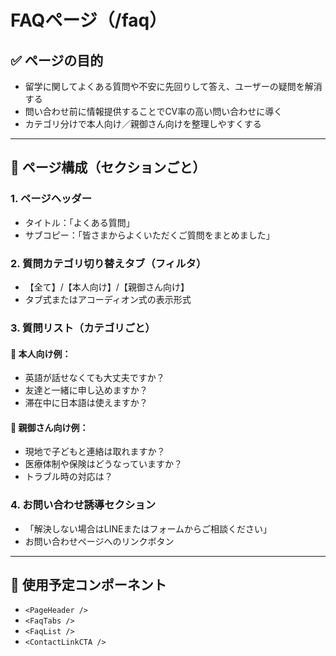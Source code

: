 # FAQページ（/faq）

## ✅ ページの目的
- 留学に関してよくある質問や不安に先回りして答え、ユーザーの疑問を解消する
- 問い合わせ前に情報提供することでCV率の高い問い合わせに導く
- カテゴリ分けで本人向け／親御さん向けを整理しやすくする

---

## 🧱 ページ構成（セクションごと）

### 1. ページヘッダー
- タイトル：「よくある質問」
- サブコピー：「皆さまからよくいただくご質問をまとめました」

### 2. 質問カテゴリ切り替えタブ（フィルタ）
- 【全て】/【本人向け】/【親御さん向け】
- タブ式またはアコーディオン式の表示形式

### 3. 質問リスト（カテゴリごと）
#### 📘 本人向け例：
- 英語が話せなくても大丈夫ですか？
- 友達と一緒に申し込めますか？
- 滞在中に日本語は使えますか？

#### 📗 親御さん向け例：
- 現地で子どもと連絡は取れますか？
- 医療体制や保険はどうなっていますか？
- トラブル時の対応は？

### 4. お問い合わせ誘導セクション
- 「解決しない場合はLINEまたはフォームからご相談ください」
- お問い合わせページへのリンクボタン

---

## 📎 使用予定コンポーネント
- `<PageHeader />`
- `<FaqTabs />`
- `<FaqList />`
- `<ContactLinkCTA />`

